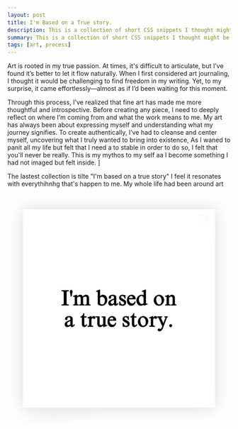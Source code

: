 ```yaml
---
layout: post
title: I'm Based on a True story.
description: This is a collection of short CSS snippets I thought might be useful for beginners
summary: This is a collection of short CSS snippets I thought might be useful for beginners.
tags: [art, process]
--- 
```



 Art is rooted in my true passion. At times, it's difficult to articulate, but I’ve found it’s better to let it flow naturally. When I first considered art journaling, I thought it would be challenging to find freedom in my writing. Yet, to my surprise, it came effortlessly—almost as if I’d been waiting for this moment.  

Through this process, I’ve realized that fine art has made me more thoughtful and introspective. Before creating any piece, I need to deeply reflect on where I’m coming from and what the work means to me. My art has always been about expressing myself and understanding what my journey signifies. To create authentically, I’ve had to cleanse and center myself, uncovering what I truly wanted to bring into existence, As I waned to panit all my life but felt that I need a to stable in order to do so, I felt that you'll never be really. This is my mythos to my self aa I become something I had not imaged but felt inside. ]

The lastest collection is tilte "I'm based on a true story" I feel it resonates with everythihnhg that's happen to me. My whole life had been around art

![I'm Based on a True Story](assets/img/ImBasedonaTrueStory.jpg)